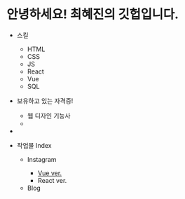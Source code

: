<div>
      <h1>안녕하세요! 최혜진의 깃헙입니다.</h1>
      <ul>
        <li>
          <p>스킬</p>
          <ul>
            <li>HTML</li>
            <li>CSS</li>
            <li>JS</li>
            <li>React</li>
            <li>Vue</li>
            <li>SQL</li>
          </ul>
        </li>
        <li>
          <p>보유하고 있는 자격증!</p>
          <ul>
            <li>웹 디자인 기능사</li>
            <li></li>
          </ul>
        </li>
        <li>
        <li>
         <p>작업물 Index</p>
          <ul>
            <li>  
                <p>Instagram</p>
          <ul>
                <li><a href="https://github.com/jinach0i/Vuestagram.git">Vue ver.</a></li>
            <li>React ver.</li>
          </ul>   
                </li>
            <li>Blog</li>
          </ul>     
         </li>
      </ul>
    </div>
<!--
**jinach0i/jinach0i** is a ✨ _special_ ✨ repository because its `README.md` (this file) appears on your GitHub profile.

Here are some ideas to get you started:

- 🔭 I’m currently working on ...
- 🌱 I’m currently learning ...
- 👯 I’m looking to collaborate on ...
- 🤔 I’m looking for help with ...
- 💬 Ask me about ...
- 📫 How to reach me: ...
- 😄 Pronouns: ...
- ⚡ Fun fact: ...
-->
